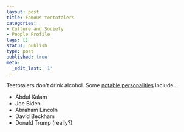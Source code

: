 ```yaml
---
layout: post
title: Famous teetotalers
categories:
- Culture and Society
- People Profile
tags: []
status: publish
type: post
published: true
meta:
  _edit_last: '1'
---
```

Teetotalers don't drink alcohol. Some <a href="http://en.wikipedia.org/wiki/List_of_teetotalers">notable personalities</a> include...
<ul>
	<li>Abdul Kalam</li>
	<li>Joe Biden</li>
	<li>Abraham Lincoln</li>
	<li>David Beckham</li>
	<li>Donald Trump (really?)</li>
</ul>
